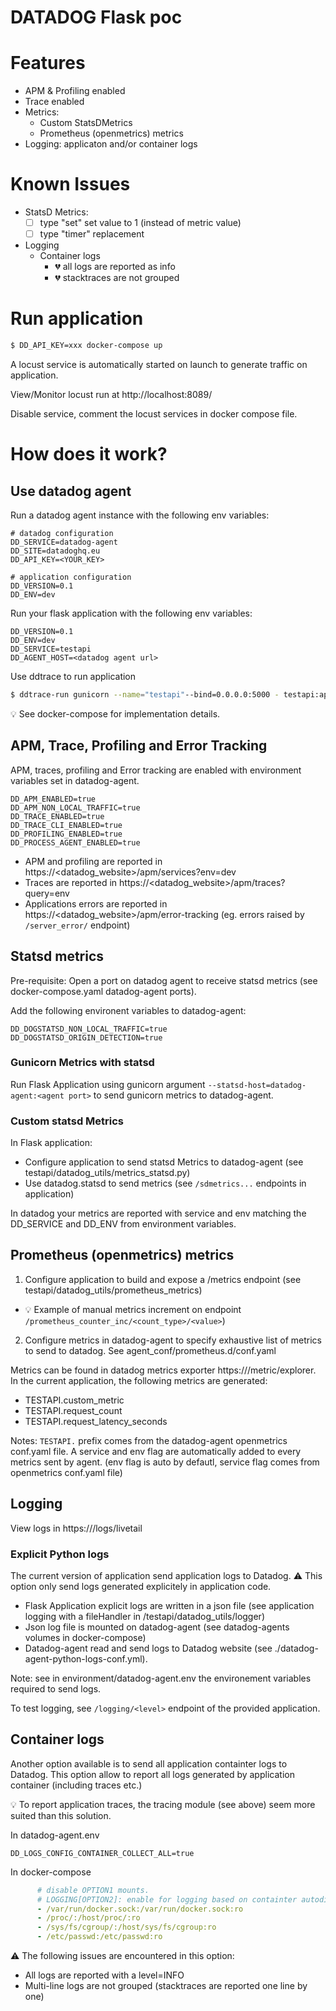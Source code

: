# DATADOG Flask poc

# Features
- APM & Profiling enabled
- Trace enabled
- Metrics:
  - Custom StatsDMetrics
  - Prometheus (openmetrics) metrics
- Logging: applicaton and/or container logs

# Known Issues
- StatsD Metrics:
  - [ ] type "set" set value to 1 (instead of metric value)
  - [ ] type "timer" replacement
- Logging
  - Container logs
    - :broken_heart: all logs are reported as info
    - :broken_heart: stacktraces are not grouped 

# Run application

```bash
$ DD_API_KEY=xxx docker-compose up
```

A locust service is automatically started on launch to generate traffic on application.

View/Monitor locust run at http://localhost:8089/

Disable service, comment the locust services in docker compose file.

# How does it work?
## Use datadog agent

Run a datadog agent instance with the following env variables:
```dotenv
# datadog configuration
DD_SERVICE=datadog-agent
DD_SITE=datadoghq.eu
DD_API_KEY=<YOUR_KEY>

# application configuration
DD_VERSION=0.1
DD_ENV=dev
```

Run your flask application with the following env variables:
```dotenv
DD_VERSION=0.1
DD_ENV=dev
DD_SERVICE=testapi
DD_AGENT_HOST=<datadog agent url>
```

Use ddtrace to run application
```bash
$ ddtrace-run gunicorn --name="testapi"--bind=0.0.0.0:5000 - testapi:app
```

:bulb: See docker-compose for implementation details.


## APM, Trace, Profiling and Error Tracking
APM, traces, profiling and Error tracking are enabled with environment variables set in datadog-agent.

```dotenv
DD_APM_ENABLED=true
DD_APM_NON_LOCAL_TRAFFIC=true
DD_TRACE_ENABLED=true
DD_TRACE_CLI_ENABLED=true
DD_PROFILING_ENABLED=true
DD_PROCESS_AGENT_ENABLED=true
```

- APM and profiling are reported in https://<datadog_website>/apm/services?env=dev
- Traces are reported in https://<datadog_website>/apm/traces?query=env
- Applications errors are reported in https://<datadog_website>/apm/error-tracking (eg. errors raised by `/server_error/` endpoint)

## Statsd metrics
Pre-requisite: Open a port on datadog agent to receive statsd metrics (see docker-compose.yaml datadog-agent ports).

Add the following environent variables to datadog-agent:
```dotenv
DD_DOGSTATSD_NON_LOCAL_TRAFFIC=true
DD_DOGSTATSD_ORIGIN_DETECTION=true
```

### Gunicorn Metrics with statsd
Run Flask Application using gunicorn argument `--statsd-host=datadog-agent:<agent port>` to send gunicorn metrics to datadog-agent.


### Custom statsd Metrics
In Flask application:
   - Configure application to send statsd Metrics to datadog-agent (see testapi/datadog_utils/metrics_statsd.py)
   - Use datadog.statsd to send metrics (see `/sdmetrics...` endpoints in application)

In datadog your metrics are reported with service and env matching the DD_SERVICE and DD_ENV from environment variables.


## Prometheus (openmetrics) metrics
1. Configure application to build and expose a /metrics endpoint (see testapi/datadog_utils/prometheus_metrics)
  - :bulb: Example of manual metrics increment on endpoint `/prometheus_counter_inc/<count_type>/<value>`) 
2. Configure metrics in datadog-agent to specify exhaustive list of metrics to send to datadog. See agent_conf/prometheus.d/conf.yaml

Metrics can be found in datadog metrics exporter https://<datadog website>/metric/explorer. In the current application, the following metrics are generated:
 - TESTAPI.custom_metric
 - TESTAPI.request_count
 - TESTAPI.request_latency_seconds

Notes: `TESTAPI.` prefix comes from the datadog-agent openmetrics conf.yaml file. A service and env flag are automatically 
added to every metrics sent by agent. (env flag is auto by defautl, service flag comes from openmetrics conf.yaml file)

## Logging 

View logs in https://<datadog website>/logs/livetail

### Explicit Python logs
The current version of application send application logs to Datadog. 
:warning: This option only send logs generated explicitely in application code.

- Flask Application explicit logs are written in a json file (see application logging with a fileHandler in /testapi/datadog_utils/logger)
- Json log file is mounted on datadog-agent (see datadog-agents volumes in docker-compose)
- Datadog-agent read and send logs to Datadog website (see ./datadog-agent-python-logs-conf.yml).

Note: see in environment/datadog-agent.env the environement variables required to send logs.

To test logging, see `/logging/<level>` endpoint of the provided application.

## Container logs
Another option available is to send all application containter logs to Datadog.
This option allow to report all logs generated by application container (including traces etc.)

:bulb: To report application traces, the tracing module (see above) seem more suited than this solution.

In datadog-agent.env
```dotenv
DD_LOGS_CONFIG_CONTAINER_COLLECT_ALL=true
```

In docker-compose
```yaml
      # disable OPTION1 mounts.
      # LOGGING[OPTION2]: enable for logging based on containter autodiscovery
      - /var/run/docker.sock:/var/run/docker.sock:ro
      - /proc/:/host/proc/:ro
      - /sys/fs/cgroup/:/host/sys/fs/cgroup:ro
      - /etc/passwd:/etc/passwd:ro
```
:warning: The following issues are encountered in this option:
 - All logs are reported with a level=INFO
 - Multi-line logs are not grouped (stacktraces are reported one line by one)
